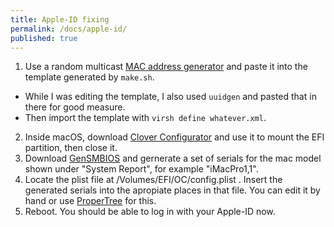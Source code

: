 ```yaml
---
title: Apple-ID fixing
permalink: /docs/apple-id/
published: true
---
```

 

1. Use a random multicast [MAC address generator](https://www.hellion.org.uk/cgi-bin/randmac.pl) and paste it into the template generated by `make.sh`. 
 - While I was editing the template, I also used `uuidgen` and pasted that in there for good measure.
 - Then import the template with `virsh define whatever.xml`.
2. Inside macOS, download [Clover Configurator](https://mackie100projects.altervista.org/download-clover-configurator/) and use it to mount the EFI partition, then close it.
3. Download [GenSMBIOS](https://github.com/corpnewt/GenSMBIOS) and gernerate a set of serials for the mac model shown under "System Report", for example "iMacPro1,1".
4. Locate the plist file at /Volumes/EFI/OC/config.plist . Insert the generated serials into the apropiate places in that file. You can edit it by hand or use [ProperTree](https://github.com/corpnewt/ProperTree) for this.
5. Reboot. You should be able to log in with your Apple-ID now.